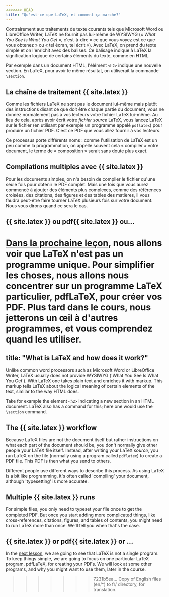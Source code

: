 ```yaml
---
<<<<<<< HEAD
title: "Qu'est-ce que LaTeX, et comment ça marche?"
---
```


Contrairement aux traitements de texte courants tels que Microsoft Word ou
LibreOffice Writer, LaTeX ne fournit pas lui-même de WYSIWYG (« _What You See
Is What You Get_ », c'est-à-dire « ce que vous voyez est ce que vous obtenez »
ou « tel écran, tel écrit »). Avec LaTeX, on prend du texte simple et on
l'enrichit avec des balises. Ce balisage indique à LaTeX la signification
logique de certains éléments du texte, comme en HTML.

Par exemple dans un document HTML, l'élément `<h2>` indique une nouvelle
section. En LaTeX, pour avoir le même résultat, on utiliserait la commande
`\section`.


## La chaîne de traitement {{ site.latex }}

Comme les fichiers LaTeX ne sont pas le document lui-même mais plutôt des
instructions disant ce que doit être chaque partie du document, vous ne donnez
normalement pas à vos lecteurs votre fichier LaTeX lui-même. Au lieu de cela,
après avoir écrit votre _fichier source_ LaTeX, vous lancez LaTeX sur le fichier (en
utilisant par exemple un programme appelé `pdflatex`) pour produire un fichier
PDF. C'est ce PDF que vous allez fournir à vos lecteurs.

Ce processus porte différents noms : comme l'utilisation de LaTeX est un peu
comme la programmation, on appelle souvent cela « compiler » votre document,
le terme de « composition » serait sans doute plus exact.


## Compilations multiples avec {{ site.latex }}

Pour les documents simples, on n'a besoin de compiler le fichier qu'une seule
fois pour obtenir le PDF complet. Mais une fois que vous aurez commencé à
ajouter des éléments plus complexes, comme des références croisées, des
citations, des figures et des tables des matières, il vous faudra peut-être
faire tourner LaTeX plusieurs fois sur votre document. Nous vous dirons quand
ce sera le cas.


## {{ site.latex }} ou pdf{{ site.latex }} ou&hellip;

[Dans la prochaine leçon](lesson-02), nous allons voir que LaTeX n'est pas un
programme unique. Pour simplifier les choses, nous allons nous concentrer sur un
programme LaTeX particulier, pdfLaTeX, pour créer vos PDF. Plus tard dans le
cours, nous jetterons un œil à d'autres programmes, et vous comprendez quand les
utiliser.
=======
title: "What is LaTeX and how does it work?"
---

Unlike common word processors such as Microsoft Word or LibreOffice Writer, LaTeX
usually does not provide WYSIWYG ('What You See Is What You Get'). With LaTeX
one takes plain text and enriches it with markup. This markup tells LaTeX
about the logical meaning of certain elements of the text, similar to the way
HTML does.

Take for example the element  `<h2>`  indicating a new section in an HTML document.
LaTeX also has a command for this; here one would use the `\section` command.

## The {{ site.latex }} workflow

Because LaTeX files are not the document itself but rather instructions
on what each part of the document should be, you don't normally give other
people your LaTeX file itself. Instead, after writing your LaTeX _source_, you
run LaTeX on the file (normally using a program called `pdflatex`) to
create a PDF file. This PDF is then what you send to others.

Different people use different ways to describe this process. As using LaTeX
is a bit like programming, it's often called 'compiling' your document, although
'typesetting' is more accurate.

## Multiple {{ site.latex }} runs

For simple files, you only need to typeset your file once to get the completed
PDF. But once you start adding more complicated things, like cross-references,
citations, figures, and tables of contents, you might need to run LaTeX more
than once. We'll tell you when that's the case.

## {{ site.latex }} or pdf{{ site.latex }} or ...

In the [next lesson](lesson-02), we are going to see that LaTeX is not a
single program. To keep things simple, we are going to focus on one particular
LaTeX program, pdfLaTeX, for creating your PDFs. We will look at some other
programs, and why you might want to use them, later in the course.
>>>>>>> 7231b5ea... Copy of English files (en/*) to fr/ directory, for translation.
